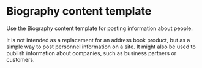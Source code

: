 # Biography content template

Use the Biography content template for posting information about people.

It is not intended as a replacement for an address book product, but as a simple way to post personnel information on a site. It might also be used to publish information about companies, such as business partners or customers.


